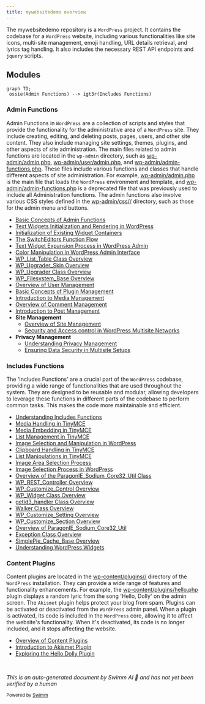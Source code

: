 ```yaml
---
title: mywebsitedemo overview
---
```

The mywebsitedemo repository is a <SwmToken path="/wp-admin/admin.php" pos="3:3:3" line-data=" * WordPress Administration Bootstrap">`WordPress`</SwmToken> project. It contains the codebase for a <SwmToken path="/wp-admin/admin.php" pos="3:3:3" line-data=" * WordPress Administration Bootstrap">`WordPress`</SwmToken> website, including various functionalities like site icons, multi-site management, emoji handling, URL details retrieval, and lyrics tag handling. It also includes the necessary REST API endpoints and <SwmToken path="/wp-includes/js/jquery/jquery.js" pos="165:1:1" line-data="	jquery: version,">`jquery`</SwmToken> scripts.

## Modules

```mermaid
graph TD;
 ossie(Admin Functions) --> igt3r(Includes Functions)
```

### Admin Functions

Admin Functions in <SwmToken path="/wp-admin/admin.php" pos="3:3:3" line-data=" * WordPress Administration Bootstrap">`WordPress`</SwmToken> are a collection of scripts and styles that provide the functionality for the administrative area of a <SwmToken path="/wp-admin/admin.php" pos="3:3:3" line-data=" * WordPress Administration Bootstrap">`WordPress`</SwmToken> site. They include creating, editing, and deleting posts, pages, users, and other site content. They also include managing site settings, themes, plugins, and other aspects of site administration. The main files related to admin functions are located in the <SwmToken path="/wp-admin/admin.php" pos="62:22:24" line-data="	 * In single site, the user would be redirected to wp-admin/upgrade.php.">`wp-admin`</SwmToken> directory, such as <SwmPath>[wp-admin/admin.php](/wp-admin/admin.php)</SwmPath>, <SwmPath>[wp-admin/user/admin.php](/wp-admin/user/admin.php)</SwmPath>, and <SwmPath>[wp-admin/admin-functions.php](/wp-admin/admin-functions.php)</SwmPath>. These files include various functions and classes that handle different aspects of site administration. For example, <SwmPath>[wp-admin/admin.php](/wp-admin/admin.php)</SwmPath> is the main file that loads the <SwmToken path="/wp-admin/admin.php" pos="3:3:3" line-data=" * WordPress Administration Bootstrap">`WordPress`</SwmToken> environment and template, and <SwmPath>[wp-admin/admin-functions.php](/wp-admin/admin-functions.php)</SwmPath> is a deprecated file that was previously used to include all Administration functions. The admin functions also involve various CSS styles defined in the <SwmPath>[wp-admin/css//](/wp-admin/css//)</SwmPath> directory, such as those for the admin menu and buttons.

- <SwmLink doc-title="Basic Concepts of Admin Functions">[Basic Concepts of Admin Functions](/.swm/basic-concepts-of-admin-functions.costry5g.sw.md)</SwmLink>
- <SwmLink doc-title="Text Widgets Initialization and Rendering in WordPress">[Text Widgets Initialization and Rendering in WordPress](/.swm/text-widgets-initialization-and-rendering-in-wordpress.asa0l4eo.sw.md)</SwmLink>
- <SwmLink doc-title="Initialization of Existing Widget Containers">[Initialization of Existing Widget Containers](/.swm/initialization-of-existing-widget-containers.cpfixz3n.sw.md)</SwmLink>
- <SwmLink doc-title="The SwitchEditors Function Flow">[The SwitchEditors Function Flow](/.swm/the-switcheditors-function-flow.ldfoo2g4.sw.md)</SwmLink>
- <SwmLink doc-title="Text Widget Expansion Process in WordPress Admin">[Text Widget Expansion Process in WordPress Admin](/.swm/text-widget-expansion-process-in-wordpress-admin.aw2trl64.sw.md)</SwmLink>
- <SwmLink doc-title="Color Manipulation in WordPress Admin Interface">[Color Manipulation in WordPress Admin Interface](/.swm/color-manipulation-in-wordpress-admin-interface.i3di7x6f.sw.md)</SwmLink>
- <SwmLink doc-title="WP_List_Table Class Overview">[WP_List_Table Class Overview](/.swm/wp_list_table-class-overview.mwz7v.sw.md)</SwmLink>
- <SwmLink doc-title="WP_Upgrader_Skin Overview">[WP_Upgrader_Skin Overview](/.swm/wp_upgrader_skin-overview.bdya3.sw.md)</SwmLink>
- <SwmLink doc-title="WP_Upgrader Class Overview">[WP_Upgrader Class Overview](/.swm/wp_upgrader-class-overview.7n9ff.sw.md)</SwmLink>
- <SwmLink doc-title="WP_Filesystem_Base Overview">[WP_Filesystem_Base Overview](/.swm/wp_filesystem_base-overview.mowiq.sw.md)</SwmLink>
- <SwmLink doc-title="Overview of User Management">[Overview of User Management](/.swm/overview-of-user-management.l0qk4zny.sw.md)</SwmLink>
- <SwmLink doc-title="Basic Concepts of Plugin Management">[Basic Concepts of Plugin Management](/.swm/basic-concepts-of-plugin-management.995ctucj.sw.md)</SwmLink>
- <SwmLink doc-title="Introduction to Media Management">[Introduction to Media Management](/.swm/introduction-to-media-management.kmzf5iis.sw.md)</SwmLink>
- <SwmLink doc-title="Overview of Comment Management">[Overview of Comment Management](/.swm/overview-of-comment-management.neb04wnl.sw.md)</SwmLink>
- <SwmLink doc-title="Introduction to Post Management">[Introduction to Post Management](/.swm/introduction-to-post-management.j5s8lnmo.sw.md)</SwmLink>
- **Site Management**
  - <SwmLink doc-title="Overview of Site Management">[Overview of Site Management](/.swm/overview-of-site-management.hweracmu.sw.md)</SwmLink>
  - <SwmLink doc-title="Security and Access control in WordPress Multisite Networks">[Security and Access control in WordPress Multisite Networks](/.swm/security-and-access-control-in-wordpress-multisite-networks.ghsc2iyc.sw.md)</SwmLink>
- **Privacy Management**
  - <SwmLink doc-title="Understanding Privacy Management">[Understanding Privacy Management](/.swm/understanding-privacy-management.s8ffb9g9.sw.md)</SwmLink>
  - <SwmLink doc-title="Ensuring Data Security in Multisite Setups">[Ensuring Data Security in Multisite Setups](/.swm/ensuring-data-security-in-multisite-setups.61r0tpti.sw.md)</SwmLink>

### Includes Functions

The 'Includes Functions' are a crucial part of the <SwmToken path="/wp-admin/admin.php" pos="3:3:3" line-data=" * WordPress Administration Bootstrap">`WordPress`</SwmToken> codebase, providing a wide range of functionalities that are used throughout the system. They are designed to be reusable and modular, allowing developers to leverage these functions in different parts of the codebase to perform common tasks. This makes the code more maintainable and efficient.

- <SwmLink doc-title="Understanding Includes Functions">[Understanding Includes Functions](/.swm/understanding-includes-functions.juhv3vga.sw.md)</SwmLink>
- <SwmLink doc-title="Media Handling in TinyMCE">[Media Handling in TinyMCE](/.swm/media-handling-in-tinymce.d9w1k6m1.sw.md)</SwmLink>
- <SwmLink doc-title="Media Embedding in TinyMCE">[Media Embedding in TinyMCE](/.swm/media-embedding-in-tinymce.kkc5ywlh.sw.md)</SwmLink>
- <SwmLink doc-title="List Management in TinyMCE">[List Management in TinyMCE](/.swm/list-management-in-tinymce.xvt1rn4r.sw.md)</SwmLink>
- <SwmLink doc-title="Image Selection and Manipulation in WordPress">[Image Selection and Manipulation in WordPress](/.swm/image-selection-and-manipulation-in-wordpress.tej1w1k0.sw.md)</SwmLink>
- <SwmLink doc-title="Clipboard Handling in TinyMCE">[Clipboard Handling in TinyMCE](/.swm/clipboard-handling-in-tinymce.t6tq0jqb.sw.md)</SwmLink>
- <SwmLink doc-title="List Manipulations in TinyMCE">[List Manipulations in TinyMCE](/.swm/list-manipulations-in-tinymce.cvjtcnqd.sw.md)</SwmLink>
- <SwmLink doc-title="Image Area Selection Process">[Image Area Selection Process](/.swm/image-area-selection-process.fg9owcyd.sw.md)</SwmLink>
- <SwmLink doc-title="Image Selection Process in WordPress">[Image Selection Process in WordPress](/.swm/image-selection-process-in-wordpress.8ulggj3b.sw.md)</SwmLink>
- <SwmLink doc-title="Overview of the ParagonIE_Sodium_Core32_Util Class">[Overview of the ParagonIE_Sodium_Core32_Util Class](/.swm/overview-of-the-paragonie_sodium_core32_util-class.b9x6u.sw.md)</SwmLink>
- <SwmLink doc-title="WP_REST_Controller Overview">[WP_REST_Controller Overview](/.swm/wp_rest_controller-overview.e6j7h.sw.md)</SwmLink>
- <SwmLink doc-title="WP_Customize_Control Overview">[WP_Customize_Control Overview](/.swm/wp_customize_control-overview.wv58f.sw.md)</SwmLink>
- <SwmLink doc-title="WP_Widget Class Overview">[WP_Widget Class Overview](/.swm/wp_widget-class-overview.acm17.sw.md)</SwmLink>
- <SwmLink doc-title="getid3_handler Class Overview">[getid3_handler Class Overview](/.swm/getid3_handler-class-overview.nb62g.sw.md)</SwmLink>
- <SwmLink doc-title="Walker Class Overview">[Walker Class Overview](/.swm/walker-class-overview.ymlc9.sw.md)</SwmLink>
- <SwmLink doc-title="WP_Customize_Setting Overview">[WP_Customize_Setting Overview](/.swm/wp_customize_setting-overview.bx6rj.sw.md)</SwmLink>
- <SwmLink doc-title="WP_Customize_Section Overview">[WP_Customize_Section Overview](/.swm/wp_customize_section-overview.12o8r.sw.md)</SwmLink>
- <SwmLink doc-title="Overview of ParagonIE_Sodium_Core32_Util">[Overview of ParagonIE_Sodium_Core32_Util](/.swm/overview-of-paragonie_sodium_core32_util.nu1za.sw.md)</SwmLink>
- <SwmLink doc-title="Exception Class Overview">[Exception Class Overview](/.swm/exception-class-overview.yqef6.sw.md)</SwmLink>
- <SwmLink doc-title="SimplePie_Cache_Base Overview">[SimplePie_Cache_Base Overview](/.swm/simplepie_cache_base-overview.w6rtk.sw.md)</SwmLink>
- <SwmLink doc-title="Understanding WordPress Widgets">[Understanding WordPress Widgets](/.swm/understanding-wordpress-widgets.2zc9v59b.sw.md)</SwmLink>

### Content Plugins

Content plugins are located in the <SwmPath>[wp-content/plugins//](/wp-content/plugins//)</SwmPath> directory of the <SwmToken path="/wp-admin/admin.php" pos="3:3:3" line-data=" * WordPress Administration Bootstrap">`WordPress`</SwmToken> installation. They can provide a wide range of features and functionality enhancements. For example, the <SwmPath>[wp-content/plugins/hello.php](/wp-content/plugins/hello.php)</SwmPath> plugin displays a random lyric from the song 'Hello, Dolly' on the admin screen. The <SwmToken path="/wp-content/plugins/akismet/class.akismet.php" pos="3:2:2" line-data="class Akismet {">`Akismet`</SwmToken> plugin helps protect your blog from spam. Plugins can be activated or deactivated from the <SwmToken path="/wp-admin/admin.php" pos="3:3:3" line-data=" * WordPress Administration Bootstrap">`WordPress`</SwmToken> admin panel. When a plugin is activated, its code is included in the <SwmToken path="/wp-admin/admin.php" pos="3:3:3" line-data=" * WordPress Administration Bootstrap">`WordPress`</SwmToken> core, allowing it to affect the website's functionality. When it's deactivated, its code is no longer included, and it stops affecting the website.

- <SwmLink doc-title="Overview of Content Plugins">[Overview of Content Plugins](/.swm/overview-of-content-plugins.jnro6qv9.sw.md)</SwmLink>
- <SwmLink doc-title="Introduction to Akismet Plugin">[Introduction to Akismet Plugin](/.swm/introduction-to-akismet-plugin.kb4zup9n.sw.md)</SwmLink>
- <SwmLink doc-title="Exploring the Hello Dolly Plugin">[Exploring the Hello Dolly Plugin](/.swm/exploring-the-hello-dolly-plugin.p4yyb59y.sw.md)</SwmLink>

&nbsp;

*This is an auto-generated document by Swimm AI 🌊 and has not yet been verified by a human*

<SwmMeta version="3.0.0" repo-id="Z2l0aHViJTNBJTNBbXl3ZWJzaXRlZGVtbyUzQSUzQWdpbGFkbmF2b3Q=" repo-name="mywebsitedemo"><sup>Powered by [Swimm](https://app.swimm.io/)</sup></SwmMeta>
